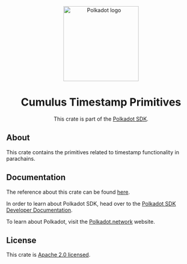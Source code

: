 <div align="center">

<img src="https://raw.githubusercontent.com/paritytech/polkadot-sdk/rzadp/readmes/docs/images/Polkadot_Logo_Horizontal_Pink_BlackOnWhite.png" alt="Polkadot logo" width="200">

# Cumulus Timestamp Primitives

This crate is part of the [Polkadot SDK](https://github.com/paritytech/polkadot-sdk/).

</div>

## About

This crate contains the primitives related to timestamp functionality in parachains.

## Documentation

The reference about this crate can be found [here](https://paritytech.github.io/polkadot-sdk/master/cumulus-primitives-timestamp).

In order to learn about Polkadot SDK, head over to the [Polkadot SDK Developer Documentation](https://paritytech.github.io/polkadot-sdk/master/polkadot_sdk_docs/index.html).

To learn about Polkadot, visit the [Polkadot.network](https://polkadot.network/) website.

## License

This crate is [Apache 2.0 licensed](https://spdx.org/licenses/Apache-2.0.html).
